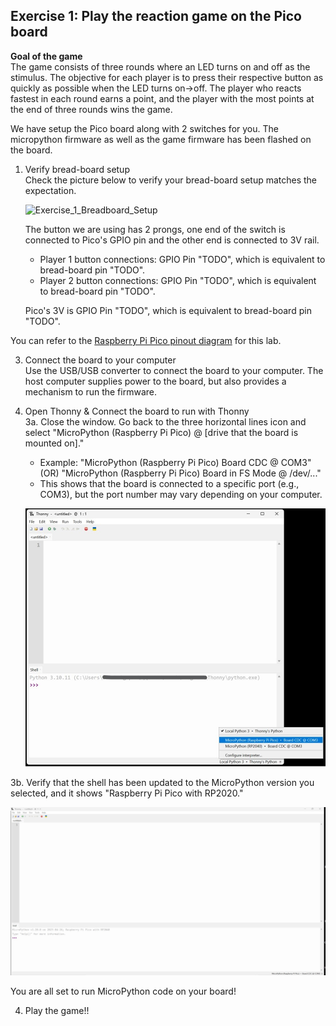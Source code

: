 ## Exercise 1: Play the reaction game on the Pico board

   **Goal of the game**<br>
    The game consists of three rounds where an LED turns on and off as the stimulus. The objective for each player is to press their respective button as quickly as possible when the LED turns on->off.
    The player who reacts fastest in each round earns a point, and the player with the most points at the end of three rounds wins the game.

   We have setup the Pico board along with 2 switches for you. The micropython firmware as well as the game firmware has been flashed on the board.
   
   1. Verify bread-board setup <br>
      Check the picture below to verify your bread-board setup matches the expectation. <br>

      ![Exercise_1_Breadboard_Setup](https://github.com/GHCFW/WorkshopExercise23/blob/main/images/Exercise_1_Breadboard_Setup.jpg)

      The button we are using has 2 prongs, one end of the switch is connected to Pico's GPIO pin and the other end is connected to 3V rail.
      - Player 1 button connections: GPIO Pin "TODO", which is equivalent to bread-board pin "TODO".
      - Player 2 button connections: GPIO Pin "TODO", which is equivalent to bread-board pin "TODO".

      Pico's 3V is GPIO Pin "TODO", which is equivalent to bread-board pin "TODO".

  You can refer to the [Raspberry Pi Pico pinout diagram](https://datasheets.raspberrypi.com/pico/Pico-R3-A4-Pinout.pdf?_gl=1*1ish86u*_ga*MTc0NDY1MTcyMC4xNjk0MDQ3NTcw*_ga_22FD70LWDS*MTY5NDA1MTUwNC4yLjAuMTY5NDA1MTUwNS4wLjAuMA..) for this lab.


  3. Connect the board to your computer <br>
     Use the USB/USB converter to connect the board to your computer.
     The host computer supplies power to the board, but also provides a mechanism to run the firmware.

  4. Open Thonny & Connect the board to run with Thonny <br>
     3a. Close the window. Go back to the three horizontal lines icon and select "MicroPython (Raspberry Pi Pico) @ [drive that the board is mounted on]."

       - Example: "MicroPython (Raspberry Pi Pico) Board CDC @ COM3" (OR) "MicroPython (Raspberry Pi Pico) Board in FS Mode @ /dev/..."
       - This shows that the board is connected to a specific port (e.g., COM3), but the port number may vary depending on your computer.

        ![MicroPython COM Port](https://github.com/GHCFW/WorkshopExercise23/blob/main/images/MicroPython_COM.jpg)

  3b. Verify that the shell has been updated to the MicroPython version you selected, and it shows "Raspberry Pi Pico with RP2020."

   ![RP2040 Shell](https://github.com/GHCFW/WorkshopExercise23/blob/main/images/rp2040_shell.jpg)

  You are all set to run MicroPython code on your board!
  
  4. Play the game!! <br>
